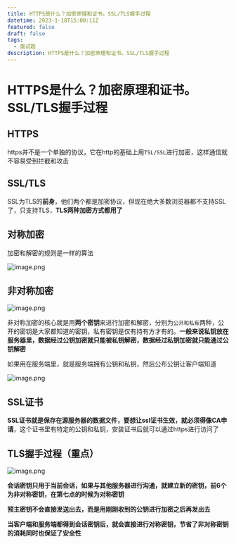 ```yaml
---
title: HTTPS是什么？加密原理和证书。SSL/TLS握手过程
datetime: 2023-1-18T15:00:11Z
featured: false
draft: false
tags:
  - 面试题
description: HTTPS是什么？加密原理和证书。SSL/TLS握手过程
---
```


# HTTPS是什么？加密原理和证书。SSL/TLS握手过程

## HTTPS

https并不是一个单独的协议，它在http的基础上用`TSL/SSL`进行加密，这样通信就不容易受到拦截和攻击

## SSL/TLS

SSL为TLS的**前身**，他们两个都是加密协议，但现在绝大多数浏览器都不支持SSL了，只支持TLS，**TLS两种加密方式都用了**

## 对称加密

加密和解密的规则是一样的算法

![image.png](https://ldbbs.ldmnq.com/bbs/topic/attachment/2023-1/9aa5d3e4-0eda-4871-9ef9-338afc28920a.png)

## 非对称加密

![image.png](https://ldbbs.ldmnq.com/bbs/topic/attachment/2023-1/a1a948fc-35be-4045-b408-80a34b1b66c0.png)

非对称加密的核心就是用**两个密钥**来进行加密和解密，分别为`公开和私有`两种，公开的密钥是大家都知道的密钥，私有密钥是仅有持有方才有的。**一般来说私钥放在服务器里，数据经过公钥加密就只能被私钥解密，数据经过私钥加密就只能通过公钥解密**

如果用在服务端里，就是服务端拥有公钥和私钥，然后公布公钥让客户端知道

![image.png](https://ldbbs.ldmnq.com/bbs/topic/attachment/2023-1/6e12284e-50aa-4440-8238-a990f1bea1c2.png)

## SSL证书

**SSL证书就是保存在源服务器的数据文件，要想让ssl证书生效，就必须得像CA申请**，这个证书里有特定的公钥和私钥，安装证书后就可以通过https进行访问了

## TLS握手过程（重点）

![image.png](https://pic2.58cdn.com.cn/nowater/webim/big/n_v2eaf12c128eaa4093b300cf4624c06970.png)

**会话密钥只用于当前会话，如果与其他服务器进行沟通，就建立新的密钥，前6个为非对称密钥，在第七点的时候为对称密钥**

**预主密钥不会直接发送出去，而是用刚刚收到的公钥进行加密之后再发出去**

**当客户端和服务端都得到会话密钥后，就会直接进行对称密钥，节省了非对称密钥的消耗同时也保证了安全性**